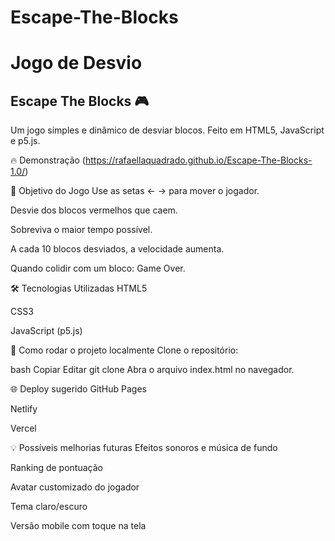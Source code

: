 # Escape-The-Blocks
# Jogo de Desvio
## Escape The Blocks 🎮
Um jogo simples e dinâmico de desviar blocos. Feito em HTML5, JavaScript e p5.js.

🔥 Demonstração
(https://rafaellaquadrado.github.io/Escape-The-Blocks-1.0/)

🎯 Objetivo do Jogo
Use as setas ← → para mover o jogador.

Desvie dos blocos vermelhos que caem.

Sobreviva o maior tempo possível.

A cada 10 blocos desviados, a velocidade aumenta.

Quando colidir com um bloco: Game Over.

🛠 Tecnologias Utilizadas
HTML5

CSS3

JavaScript (p5.js)

🚀 Como rodar o projeto localmente
Clone o repositório:

bash
Copiar
Editar
git clone 
Abra o arquivo index.html no navegador.

🌐 Deploy sugerido
GitHub Pages

Netlify

Vercel

💡 Possíveis melhorias futuras
Efeitos sonoros e música de fundo

Ranking de pontuação

Avatar customizado do jogador

Tema claro/escuro

Versão mobile com toque na tela

